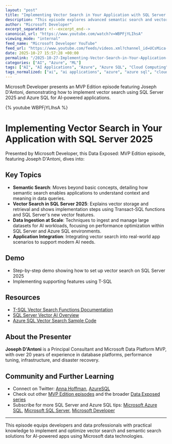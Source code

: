 ```yaml
---
layout: "post"
title: "Implementing Vector Search in Your Application with SQL Server 2025"
description: "This episode explores advanced semantic search and vector search capabilities in SQL Server 2025. It goes beyond basic semantic search concepts by demonstrating how to implement vector search in applications, handle large-scale data ingestion, and leverage SQL Server and Azure SQL services for AI-driven app scenarios."
author: "Microsoft Developer"
excerpt_separator: <!--excerpt_end-->
canonical_url: "https://www.youtube.com/watch?v=WBPFjYLIhsA"
viewing_mode: "internal"
feed_name: "Microsoft Developer YouTube"
feed_url: "https://www.youtube.com/feeds/videos.xml?channel_id=UCsMica-v34Irf9KVTh6xx-g"
date: 2025-10-27 15:57:28 +00:00
permalink: "/2025-10-27-Implementing-Vector-Search-in-Your-Application-with-SQL-Server-2025.html"
categories: ["AI", "Azure", "ML"]
tags: ["AI", "AI Applications", "Azure", "Azure SQL", "Cloud Computing", "Cloud Database", "Data Ingestion", "Data Platform", "Database Development", "Demo", "Dev", "Development", "Machine Learning", "Microsoft", "Microsoft Data Platform", "ML", "Performance Tuning", "Semantic Search", "SQL Functions", "SQL Server", "Tech", "Technology", "Transact SQL", "Vector Search", "Videos"]
tags_normalized: ["ai", "ai applications", "azure", "azure sql", "cloud computing", "cloud database", "data ingestion", "data platform", "database development", "demo", "dev", "development", "machine learning", "microsoft", "microsoft data platform", "ml", "performance tuning", "semantic search", "sql functions", "sql server", "tech", "technology", "transact sql", "vector search", "videos"]
---
```


Microsoft Developer presents an MVP Edition episode featuring Joseph D'Antoni, demonstrating how to implement vector search using SQL Server 2025 and Azure SQL for AI-powered applications.<!--excerpt_end-->

{% youtube WBPFjYLIhsA %}

# Implementing Vector Search in Your Application with SQL Server 2025

Presented by Microsoft Developer, this Data Exposed: MVP Edition episode, featuring Joseph D'Antoni, dives into:

## Key Topics

- **Semantic Search**: Moves beyond basic concepts, detailing how semantic search enables applications to understand context and meaning in data queries.
- **Vector Search in SQL Server 2025**: Explains vector storage and retrieval and shows implementation steps using Transact-SQL functions and SQL Server's new vector features.
- **Data Ingestion at Scale**: Techniques to ingest and manage large datasets for AI workloads, focusing on performance optimization within SQL Server and Azure SQL environments.
- **Application Integration**: Integrating vector search into real-world app scenarios to support modern AI needs.

## Demo

- Step-by-step demo showing how to set up vector search on SQL Server 2025
- Implementing supporting features using T-SQL

## Resources

- [T-SQL Vector Search Functions Documentation](https://learn.microsoft.com/en-us/sql/t-sql/functions/vector-search-transact-sql?view=sql-server-ver17)
- [SQL Server Vector AI Overview](https://learn.microsoft.com/en-us/sql/sql-server/ai/vectors?view=sql-server-ver17)
- [Azure SQL Vector Search Sample Code](https://github.com/Azure-Samples/azure-sql-db-vector-search)

## About the Presenter

**Joseph D'Antoni** is a Principal Consultant and Microsoft Data Platform MVP, with over 20 years of experience in database platforms, performance tuning, infrastructure, and disaster recovery.

## Community and Further Learning

- Connect on Twitter: [Anna Hoffman](https://twitter.com/AnalyticAnna), [AzureSQL](https://aka.ms/azuresqltw)
- Check out other [MVP Edition episodes](https://aka.ms/dataexposedmvps) and the broader [Data Exposed series](https://aka.ms/dataexposedyt)
- Subscribe for more SQL Server and Azure SQL tips: [Microsoft Azure SQL](https://aka.ms/msazuresqlyt), [Microsoft SQL Server](https://aka.ms/mssqlserveryt), [Microsoft Developer](https://aka.ms/microsoftdeveloperyt)

---

This episode equips developers and data professionals with practical knowledge to implement and optimize vector search and semantic search solutions for AI-powered apps using Microsoft data technologies.
